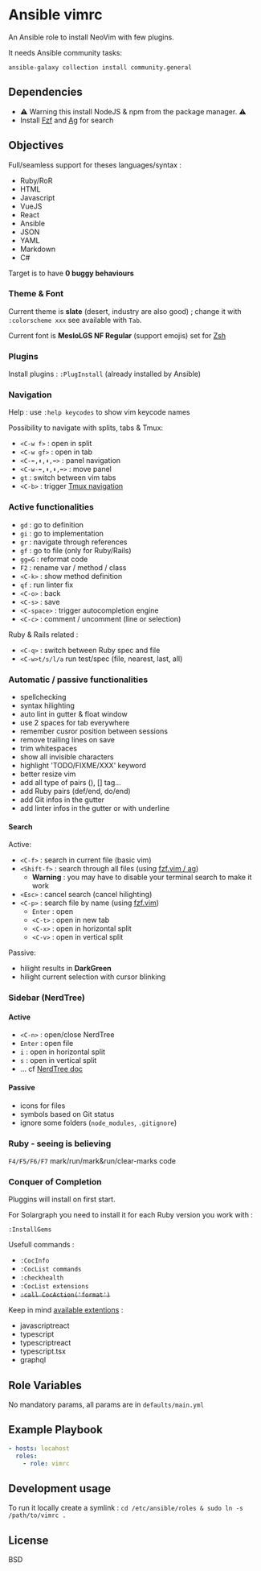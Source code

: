 # Ansible vimrc

An Ansible role to install NeoVim with few plugins.

It needs Ansible community tasks:

```shell
ansible-galaxy collection install community.general
```

## Dependencies

- ⚠ Warning this install NodeJS & npm from the package manager. ⚠
- Install [Fzf](https://github.com/junegunn/fzf) and [Ag](https://github.com/ggreer/the_silver_searcher) for search

## Objectives

Full/seamless support for theses languages/syntax :

- Ruby/RoR
- HTML
- Javascript
- VueJS
- React
- Ansible
- JSON
- YAML
- Markdown
- C#


Target is to have **0 buggy behaviours**

### Theme & Font

Current theme is **slate** (desert, industry are also good) ; change it with `:colorscheme xxx` see available with `Tab`.

Current font is **MesloLGS NF Regular** (support emojis) set for [Zsh](https://github.com/Haelle/oh_my_zsh/)

### Plugins

Install plugins : `:PlugInstall` (already installed by Ansible)

### Navigation

Help : use `:help keycodes` to show vim keycode names

Possibility to navigate with splits, tabs & Tmux:

- `<C-w f>` : open in split
- `<C-w gf>` : open in tab
- `<C-⬅,⬆,⬇,➡>` : panel navigation
- `<C-w-⬅,⬆,⬇,➡>` : move panel
- `gt` : switch between vim tabs
- `<C-b>` : trigger [Tmux navigation](vim-tmux-navigator)

### Active functionalities

- `gd` : go to definition
- `gi` : go to implementation
- `gr` : navigate through references
- `gf` : go to file (only for Ruby/Rails)
- `gg=G` : reformat code
- `F2` : rename var / method / class
- `<C-k>` : show method definition
- `qf` : run linter fix
- `<C-o>` : back
- `<C-s>` : save
- `<C-space>` : trigger autocompletion engine
- `<C-c>` : comment / uncomment (line or selection)

Ruby & Rails related :

- `<C-q>` : switch between Ruby spec and file
- `<C-w>t/s/l/a` run test/spec (file, nearest, last, all)

### Automatic / passive functionalities

- spellchecking
- syntax hilighting
- auto lint in gutter & float window
- use 2 spaces for tab everywhere
- remember cusror position between sessions
- remove trailing lines on save
- trim whitespaces
- show all invisible characters
- highlight 'TODO/FIXME/XXX' keyword
- better resize vim
- add all type of pairs (), [] tag...
- add Ruby pairs (def/end, do/end)
- add Git infos in the gutter
- add linter infos in the gutter or with underline

#### Search

Active:

- `<C-f>` : search in current file (basic vim)
- `<Shift-f>` : search through all files (using [fzf.vim / ag](https://github.com/junegunn/fzf.vim))
  - **Warning** : you may have to disable your terminal search to make it work
- `<Esc>` : cancel search (cancel hilighting)
- `<C-p>` : search file by name (using [fzf.vim](https://github.com/junegunn/fzf.vim))
  - `Enter` : open
  - `<C-t>` : open in new tab
  - `<C-x>` : open in horizontal split
  - `<C-v>` : open in vertical split

Passive:

- hilight results in **DarkGreen**
- hilight current selection with cursor blinking

### Sidebar (NerdTree)

#### Active

- `<C-n>` : open/close NerdTree
- `Enter` : open file
- `i` : open in horizontal split
- `s` : open in vertical split
- ... cf [NerdTree doc](...)

#### Passive

- icons for files
- symbols based on Git status
- ignore some folders (`node_modules`, `.gitignore`)

### Ruby - seeing is believing

`F4/F5/F6/F7` mark/run/mark&run/clear-marks code

### Conquer of Completion

Pluggins will install on first start.

For Solargraph you need to install it for each Ruby version you work with :

```vim
:InstallGems
```

Usefull commands :

- `:CocInfo`
- `:CocList commands`
- `:checkhealth`
- `:CocList extensions`
- ~~`:call CocAction('format')`~~

Keep in mind [available extentions](https://github.com/neoclide/coc.nvim/wiki/Using-coc-extensions) :

- javascriptreact
- typescript
- typescriptreact
- typescript.tsx
- graphql

## Role Variables

No mandatory params, all params are in `defaults/main.yml`

## Example Playbook

```yaml
- hosts: locahost
  roles:
    - role: vimrc
```

## Development usage

To run it locally create a symlink : `cd /etc/ansible/roles & sudo ln -s /path/to/vimrc .`

## License

BSD
